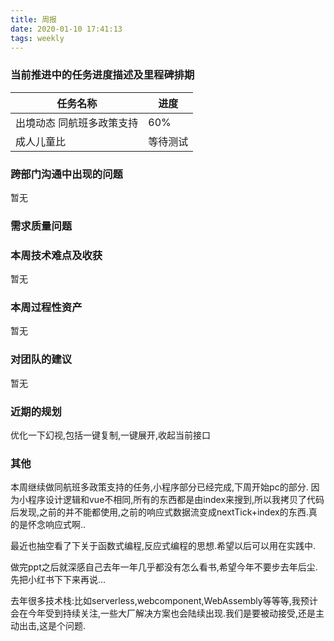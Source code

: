 ```yaml
---
title: 周报
date: 2020-01-10 17:41:13
tags: weekly
---
```


### 当前推进中的任务进度描述及里程碑排期

任务名称 | 进度
--- | ---
出境动态 同航班多政策支持 | 60%
成人儿童比 | 等待测试


### 跨部门沟通中出现的问题

暂无

### 需求质量问题


### 本周技术难点及收获

暂无

### 本周过程性资产

暂无

### 对团队的建议

暂无

### 近期的规划

优化一下幻视,包括一键复制,一键展开,收起当前接口

### 其他

本周继续做同航班多政策支持的任务,小程序部分已经完成,下周开始pc的部分.
因为小程序设计逻辑和vue不相同,所有的东西都是由index来搜到,所以我拷贝了代码后发现,之前的并不能都使用,之前的响应式数据流变成nextTick+index的东西.真的是怀念响应式啊..

最近也抽空看了下关于函数式编程,反应式编程的思想.希望以后可以用在实践中.

做完ppt之后就深感自己去年一年几乎都没有怎么看书,希望今年不要步去年后尘.先把小红书下下来再说...

去年很多技术栈:比如serverless,webcomponent,WebAssembly等等等,我预计会在今年受到持续关注,一些大厂解决方案也会陆续出现.我们是要被动接受,还是主动出击,这是个问题.
